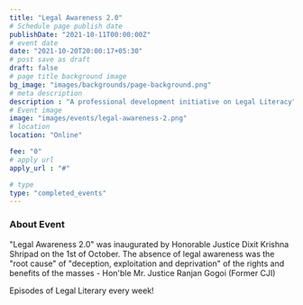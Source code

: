 ```yaml
---
title: "Legal Awareness 2.0"
# Schedule page publish date
publishDate: "2021-10-11T00:00:00Z"
# event date
date: "2021-10-20T20:00:17+05:30"
# post save as draft
draft: false
# page title background image
bg_image: "images/backgrounds/page-background.png"
# meta description
description : "A professional development initiative on Legal Literacy"
# Event image
image: "images/events/legal-awareness-2.png"
# location
location: "Online"

fee: "0"
# apply url
apply_url : "#"

# type
type: "completed_events"
---
```


### About Event
"Legal Awareness 2.0" was inaugurated by Honorable Justice Dixit Krishna Shripad on the 1st of October.
The absence of legal awareness was the "root cause" of "deception, exploitation and deprivation" of the rights and benefits of the masses - Hon'ble Mr. Justice Ranjan Gogoi (Former CJI)

Episodes of Legal Literary every week!
